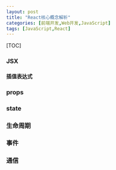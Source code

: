 ```yaml
---
layout: post
title: "React核心概念解析"
categories: [前端开发,Web开发,JavaScript]
tags: [JavaScript,React]
---
```


[TOC]



### JSX

#### 插值表达式

### props

### state

### 生命周期

### 事件

### 通信

